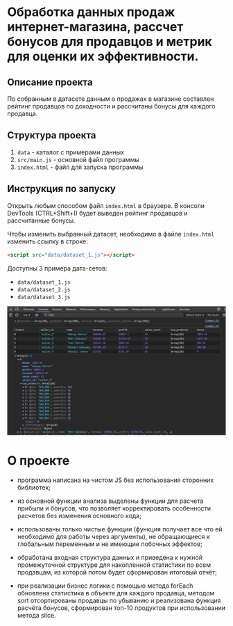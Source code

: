 # Обработка данных продаж интернет-магазина, рассчет бонусов для продавцов и метрик для оценки их эффективности.

## Описание проекта
По собранным в датасете данным о продажах в магазине составлен рейтинг продавцов по доходности и рассчитаны бонусы для каждого продавца.

## Структура проекта
1. `data` - каталог с примерами данных
2. `src/main.js` - основной файл программы
3. `index.html` - файл для запуска программы

## Инструкция по запуску
Открыть любым способом файл `index.html` в браузере. В консоли DevTools (CTRL+Shift+I) будет выведен рейтинг продавцов и рассчитанные бонусы.

Чтобы изменить выбранный датасет, необходимо в файле `index.html` изменить ссылку в строке:
```html
<script src="data/dataset_1.js"></script>
```
Доступны 3 примера дата-сетов:
- `data/dataset_1.js`
- `data/dataset_2.js`
- `data/dataset_3.js`

<p align="center"><img  src="./img/ready_table.png"></p>

# О проекте
- программа написана на чистом JS без использования сторонних библиотек;

- из основной функции анализа выделены функции для расчета прибыли и бонусов, что позволяет корректировать особенности расчетов без изменения основного кода;

- использованы только чистые функции (функция получает все что ей необходимо для работы через аргументы), не обращающиеся к глобальным переменным и не имеющие побочных эффектов;

- обработана входная структура данных и приведена к нужной промежуточной структуре для накопленной статистики по всем продавцам, из которой потом будет сформирован итоговый отчёт;

- при реализации бизнес логики с помощью метода forEach обновлена статистика в объекте для каждого продавца, методом sort отсортированы продавцы по убыванию и реализована функция расчёта бонусов, сформирован топ-10 продуктов при использовании метода slice.
